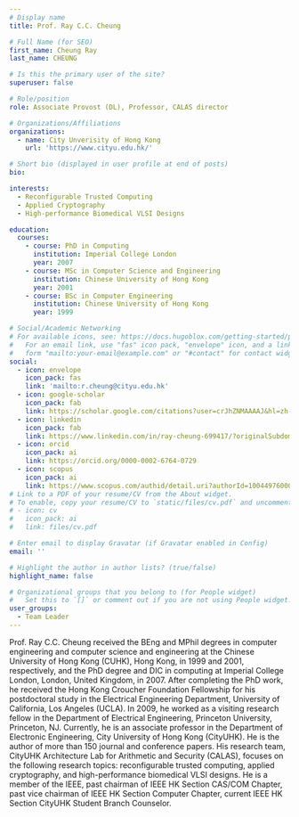 ```yaml
---
# Display name
title: Prof. Ray C.C. Cheung

# Full Name (for SEO)
first_name: Cheung Ray
last_name: CHEUNG

# Is this the primary user of the site?
superuser: false

# Role/position
role: Associate Provost (DL), Professor, CALAS director

# Organizations/Affiliations
organizations:
  - name: City Unverisity of Hong Kong
    url: 'https://www.cityu.edu.hk/'

# Short bio (displayed in user profile at end of posts)
bio: 

interests:
  - Reconfigurable Trusted Computing
  - Applied Cryptography
  - High-performance Biomedical VLSI Designs

education:
  courses:
    - course: PhD in Computing
      institution: Imperial College London
      year: 2007
    - course: MSc in Computer Science and Engineering
      institution: Chinese University of Hong Kong
      year: 2001
    - course: BSc in Computer Engineering
      institution: Chinese University of Hong Kong
      year: 1999

# Social/Academic Networking
# For available icons, see: https://docs.hugoblox.com/getting-started/page-builder/#icons
#   For an email link, use "fas" icon pack, "envelope" icon, and a link in the
#   form "mailto:your-email@example.com" or "#contact" for contact widget.
social:
  - icon: envelope
    icon_pack: fas
    link: 'mailto:r.cheung@cityu.edu.hk'
  - icon: google-scholar
    icon_pack: fab
    link: https://scholar.google.com/citations?user=crJhZNMAAAAJ&hl=zh-CN
  - icon: linkedin
    icon_pack: fab
    link: https://www.linkedin.com/in/ray-cheung-699417/?originalSubdomain=hk    
  - icon: orcid
    icon_pack: ai
    link: https://orcid.org/0000-0002-6764-0729
  - icon: scopus
    icon_pack: ai
    link: https://www.scopus.com/authid/detail.uri?authorId=10044976000
# Link to a PDF of your resume/CV from the About widget.
# To enable, copy your resume/CV to `static/files/cv.pdf` and uncomment the lines below.
# - icon: cv
#   icon_pack: ai
#   link: files/cv.pdf

# Enter email to display Gravatar (if Gravatar enabled in Config)
email: ''

# Highlight the author in author lists? (true/false)
highlight_name: false

# Organizational groups that you belong to (for People widget)
#   Set this to `[]` or comment out if you are not using People widget.
user_groups:
  - Team Leader
---
```


Prof. Ray C.C. Cheung received the BEng and MPhil degrees in computer engineering and computer science and engineering at the Chinese University of Hong Kong (CUHK), Hong Kong, in 1999 and 2001, respectively, and the PhD degree and DIC in computing at Imperial College London, London, United Kingdom, in 2007. After completing the PhD work, he received the Hong Kong Croucher Foundation Fellowship for his postdoctoral study in the Electrical Engineering Department, University of California, Los Angeles (UCLA). In 2009, he worked as a visiting research fellow in the Department of Electrical Engineering, Princeton University, Princeton, NJ. Currently, he is an associate professor in the Department of Electronic Engineering, City University of Hong Kong (CityUHK). He is the author of more than 150 journal and conference papers. His research team, CityUHK Architecture Lab for Arithmetic and Security (CALAS), focuses on the following research topics: reconfigurable trusted computing, applied cryptography, and high-performance biomedical VLSI designs. He is a member of the IEEE, past chairman of IEEE HK Section CAS/COM Chapter, past vice chairman of IEEE HK Section Computer Chapter, current IEEE HK Section CityUHK Student Branch Counselor.
